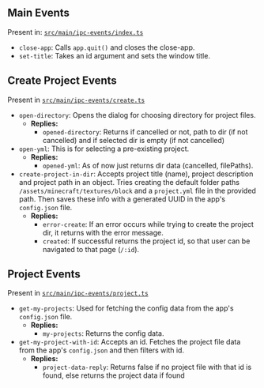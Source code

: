 ## Main Events

Present in: [`src/main/ipc-events/index.ts`](/src/main/ipc-events/index.ts)

- `close-app`: Calls `app.quit()` and closes the close-app.
- `set-title`: Takes an id argument and sets the window title.

## Create Project Events

Present in [`src/main/ipc-events/create.ts`](/src/main/ipc-events/create.ts)

- `open-directory`: Opens the dialog for choosing directory for project files.
  - **Replies:**
    - `opened-directory`: Returns if cancelled or not, path to dir (if not cancelled) and if selected dir is empty (if not cancelled)
- `open-yml`: This is for selecting a pre-existing project.
  - **Replies:**
    - `opened-yml`: As of now just returns dir data (cancelled, filePaths).
- `create-project-in-dir`: Accepts project title (name), project description and project path in an object. Tries creating the default folder paths `/assets/minecraft/textures/block` and a `project.yml` file in the provided path. Then saves these info with a generated UUID in the app's `config.json` file.
  - **Replies:**
    - `error-create`: If an error occurs while trying to create the project dir, it returns with the error message.
    - `created`: If successful returns the project id, so that user can be navigated to that page (`/:id`).

## Project Events

Present in [`src/main/ipc-events/project.ts`](/src/main/ipc-events/project.ts)

- `get-my-projects`: Used for fetching the config data from the app's `config.json` file.
  - **Replies:**
    - `my-projects`: Returns the config data.
- `get-my-project-with-id`: Accepts an id. Fetches the project file data from the app's `config.json` and then filters with id.
  - **Replies:**
    - `project-data-reply`: Returns false if no project file with that id is found, else returns the project data if found
